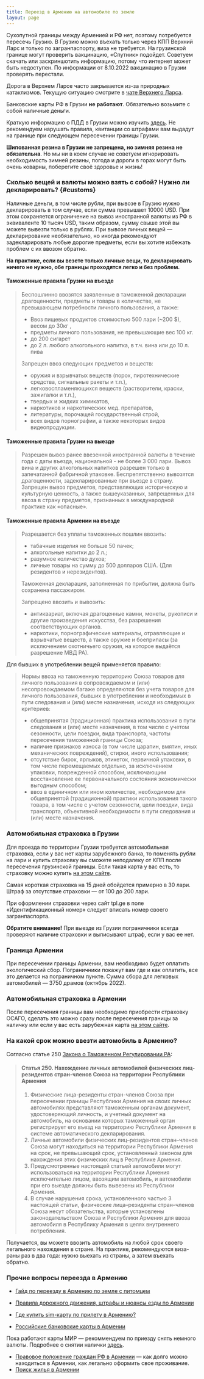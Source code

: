 ```yaml
---
title: Переезд в Армению на автомобиле по земле
layout: page
---
```


Сухопутной границы между Арменией и РФ нет, поэтому потребуется пересечь Грузию. В Грузию можно въехать только через
КПП Верхний Ларс и только по загранпаспорту, виза не требуется. На грузинской границе могут проверить вакцинацию,
«Спутник» подойдет. Советуем скачать или заскриншотить информацию, потому что интернет может быть недоступен.
По информации от 8.10.2022 вакцинацию в Грузии проверять перестали.

Дорога в Верхнем Ларсе часто закрывается из-за природных катаклизмов. Текущую ситуацию смотрите в
[чате Верхнего Ларса](https://t.me/VerhniyLars).

Банковские карты РФ в Грузии **не работают**. Обязательно возьмите с собой наличные деньги.

Краткую информацию о ПДД в Грузии можно изучить [здесь](https://autotraveler.ru/georgia/). Не рекомендуем нарушать правила,
квитанции со штрафами вам выдадут на границе при следующем пересечении границы Грузии.

**Шипованная резина в Грузии не запрещена, но зимняя резина не обязательна**. Но мы ни в коем случае не советуем игнорировать
необходимость зимней резины, погода и дороги в горах могут быть очень коварны, поберегите своё здоровье и жизнь!

### Сколько вещей и валюты можно взять с собой? Нужно ли декларировать? {#customs}

Наличные деньги, в том числе рубли, при вывозе в Грузию нужно декларировать в том случае, если сумма превышает 10000 USD.
При этом сохраняется ограничение на вывоз иностранной валюты из РФ в эквиваленте 10 тысяч USD, таким образом, сумму свыше
этой вы можете вывезти только в рублях. При вывозе личных вещей — декларирование необязательно, но иногда рекомендуют
задекларировать любые дорогие предметы, если вы хотите избежать проблем с их ввозом обратно.

**На практике, если вы везете только личные вещи, то декларировать ничего не нужно, обе границы проходятся легко и без проблем.**

#### Таможенные правила Грузии на въезде

> Беспошлинно ввозятся заявленные в таможенной декларации драгоценности, предметы и товары в количестве, не превышающем потребности личного пользования, а также:
> - Ввоз пищевых продуктов стоимостью 500 лари (~200 $), весом до 30кг ,
> - предметы личного пользования, не превышающие вес 100 кг.
> - до 200 сигарет
> - до 2 л. любого алкогольного напитка, в т.ч. вина или до 10 л. пива
> 
> Запрещен ввоз следующих предметов и веществ:
> - оружия и взрывчатых веществ (порох, пиротехнические средства, сигнальные ракеты и т.п.),
> - легковоспламеняющихся веществ (растворители, краски, зажигалки и т.п.),
> - твердых и жидких химикатов,
> - наркотиков и наркотических мед. препаратов,
> - литературы, порочащей государственный строй,
> - всех видов порнографии, а также некоторых видов видеопродукции.

#### Таможенные правила Грузии на выезде

> Разрешен вывоз ранее ввезенной иностранной валюты в течение года с даты въезда, национальной - не более 3 000 лари.
> Вывоз вина и других алкогольных напитков разрешен только в запечатанной фабричной упаковке.
> Беспрепятственно вывозятся драгоценности, задекларированные при въезде в страну.
> Запрещен вывоз предметов, представляющих историческую и культурную ценность, а также вышеуказанных, запрещенных для ввоза в страну предметов, признанных в международной практике как «опасные».

#### Таможенные правила Армении на въезде

> Разрешается без уплаты таможенных пошлин ввозить:
> - табачные изделия не больше 50 пачек;
> - алкогольные напитки до 2 л.;
> - разумное количество духов;
> - личные товары на сумму до 500 долларов США. (Для резидентов и нерезидентов).
> 
> Таможенная декларация, заполненная по прибытии, должна быть сохранена пассажиром.
> 
> Запрещено ввозить и вывозить:
> - антиквариат, включая драгоценные камни, монеты, рукописи и другие произведения искусства, без разрешения соответствующих органов.
> - наркотики, порнографические материалы, отравляющие и взрывчатые веществ, а также оружие и боеприпасы (за исключением охотничьего оружия, на которое выдаётся разрешение МВД РА).

Для бывших в употреблении вещей применяется правило:

> Нормы ввоза на таможенную территорию Союза товаров для личного пользования в сопровождаемом и (или) несопровождаемом
> багаже определяются без учета товаров для личного пользования, бывших в употреблении и необходимых в пути следования
> и (или) месте назначения, исходя из следующих критериев:
> - общепринятая (традиционная) практика использования в пути следования и (или) месте назначения, в том числе с учетом сезонности, цели поездки, вида транспорта, частоты пересечения таможенной границы Союза;
> - наличие признаков износа (в том числе царапин, вмятин, иных механических повреждений), стирки, иного использования; 
> - отсутствие бирок, ярлыков, этикеток, первичной упаковки, в том числе перемещаемых отдельно, за исключением упаковки, поврежденной способом, исключающим восстановление ее первоначального состояния экономически выгодным способом;
> - ввоз в единичном или ином количестве, необходимом для общепринятой (традиционной) практики использования такого товара, в том числе с учетом сезонности, цели поездки, вида транспорта, объективной необходимости в пути следования и (или) месте назначения.

### Автомобильная страховка в Грузии

Для проезда по территории Грузии требуется автомобильная страховка, если у вас нет карты зарубежного банка, то
поменять рубли на лари и купить страховку вы сможете неподалеку от КПП после пересечения грузинской границы.
Если такая карта у вас есть, то страховку можно купить [на этом сайте](https://tpl.ge/ru).

Самая короткая страховка на 15 дней обойдется примерно в 30 лари. Штраф за отсутствие страховки — от 100 до 200 лари.

При оформлении страховки через сайт tpl.ge в поле «Идентификационный номер» следует вписать номер своего загранпаспорта.

**Обратите внимание!** При выезде из Грузии пограничники всегда проверяют наличие страховки и выписывают штраф, если у вас ее нет.

### Граница Армении

При пересечении границы Армении, вам необходимо будет оплатить экологический сбор. Пограничники покажут вам где и как оплатить,
все это делается на пограничном пункте. Сумма сбора для легковых автомобилей — 3750 драмов (октябрь 2022).

### Автомобильная страховка в Армении

После пересечения границы вам необходимо приобрести страховку ОСАГО, сделать это можно сразу после пересечения границы
за наличку или если у вас есть зарубежная карта [на этом сайте](https://aswa.am/).

### На какой срок можно ввезти автомобиль в Армению?

Согласно статье 250 [Закона о Таможенном Регулировании РА](https://www.arlis.am/documentview.aspx?docid=106029):

> #### Статья 250. Нахождение личных автомобилей физических лиц-резидентов стран-членов Союза на территории Республики Армения
> 1. Физические лица-резиденты стран-членов Союза при пересечении границы Республики Армения на своих личных автомобилях представляют таможенным органам документ, удостоверяющий личность, и учетный документ на автомобиль, на основании которых таможенный орган регистрирует его въезд на территорию Республики Армения в системе автоматического декларирования.
> 2. Личные автомобили физических лиц–резидентов стран–членов Союза могут находиться на территории Республики Армения на срок, не превышающий срок, установленный законом для нахождения этих физических лиц в Республике Армения.
> 3. Предусмотренные настоящей статьей автомобили могут использоваться на территории Республики Армения исключительно лицом, ввозящим автомобиль, и автомобили при его выезде должны быть вывезены из Республики Армения.
> 4. В случае нарушения срока, установленного частью 3 настоящей статьи, физические лица–резиденты стран–членов Союза несут обязательства, которые установлены законодательством Союза и Республики Армения для ввоза автомобиля в Республику Армения в целях внутреннего потребления.

Получается, вы можете ввозить автомобиль на любой срок своего легального нахождения в стране. На практике, рекомендуются
виза-раны раз в два года: нужно выехать из страны, а затем въехать обратно.

### Прочие вопросы переезда в Армению

- [Гайд по переезду в Армению по земле с питомцем](../animals/ground-to-armenia.md)
- [Правила дорожного движения, штрафы и нюансы езды по Армении](../drive/)

- [Где купить sim-карту по прилету в Армению?](../cellular.md)
- [Российские банковские карты в Армении](../money/russian-cards.md)

Пока работают карты МИР — рекоммендуем по приезду снять немного валюты.
Подробнее о снятии налички [здесь](../money/russian-cards.md#cash).

- [Правовое положение граждан РФ в Армении](../migration.md) — как долго можно находиться в Армении, как легально оформить свое проживание.
- [Поиск жилья в Армении](../rent-house.md)
